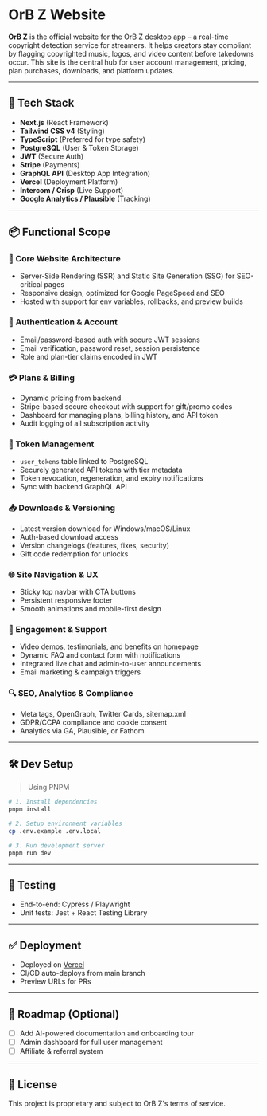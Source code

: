 # OrB Z Website

**OrB Z** is the official website for the OrB Z desktop app – a real-time copyright detection service for streamers. It helps creators stay compliant by flagging copyrighted music, logos, and video content before takedowns occur. This site is the central hub for user account management, pricing, plan purchases, downloads, and platform updates.

---

## 🚀 Tech Stack

- **Next.js** (React Framework)
- **Tailwind CSS v4** (Styling)
- **TypeScript** (Preferred for type safety)
- **PostgreSQL** (User & Token Storage)
- **JWT** (Secure Auth)
- **Stripe** (Payments)
- **GraphQL API** (Desktop App Integration)
- **Vercel** (Deployment Platform)
- **Intercom / Crisp** (Live Support)
- **Google Analytics / Plausible** (Tracking)

---

## 📦 Functional Scope

### 🧩 Core Website Architecture
- Server-Side Rendering (SSR) and Static Site Generation (SSG) for SEO-critical pages
- Responsive design, optimized for Google PageSpeed and SEO
- Hosted with support for env variables, rollbacks, and preview builds

### 🔐 Authentication & Account
- Email/password-based auth with secure JWT sessions
- Email verification, password reset, session persistence
- Role and plan-tier claims encoded in JWT

### 💳 Plans & Billing
- Dynamic pricing from backend
- Stripe-based secure checkout with support for gift/promo codes
- Dashboard for managing plans, billing history, and API token
- Audit logging of all subscription activity

### 🔑 Token Management
- `user_tokens` table linked to PostgreSQL
- Securely generated API tokens with tier metadata
- Token revocation, regeneration, and expiry notifications
- Sync with backend GraphQL API

### 📥 Downloads & Versioning
- Latest version download for Windows/macOS/Linux
- Auth-based download access
- Version changelogs (features, fixes, security)
- Gift code redemption for unlocks

### 🌐 Site Navigation & UX
- Sticky top navbar with CTA buttons
- Persistent responsive footer
- Smooth animations and mobile-first design

### 💬 Engagement & Support
- Video demos, testimonials, and benefits on homepage
- Dynamic FAQ and contact form with notifications
- Integrated live chat and admin-to-user announcements
- Email marketing & campaign triggers

### 🔍 SEO, Analytics & Compliance
- Meta tags, OpenGraph, Twitter Cards, sitemap.xml
- GDPR/CCPA compliance and cookie consent
- Analytics via GA, Plausible, or Fathom

---

## 🛠️ Dev Setup 

> Using PNPM

```bash
# 1. Install dependencies
pnpm install

# 2. Setup environment variables
cp .env.example .env.local

# 3. Run development server
pnpm run dev
````

---

## 🧪 Testing

* End-to-end: Cypress / Playwright
* Unit tests: Jest + React Testing Library

---

## ✅ Deployment

* Deployed on [Vercel](https://vercel.com)
* CI/CD auto-deploys from main branch
* Preview URLs for PRs

---

## 📌 Roadmap (Optional)

* [ ] Add AI-powered documentation and onboarding tour
* [ ] Admin dashboard for full user management
* [ ] Affiliate & referral system

---

## 📝 License

This project is proprietary and subject to OrB Z's terms of service.

